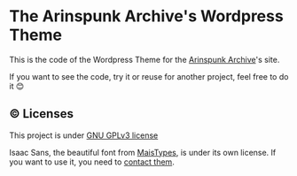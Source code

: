 # The Arinspunk Archive's Wordpress Theme #

This is the code of the Wordpress Theme for the [Arinspunk Archive](https://arinspunk.com/)'s site.

If you want to see the code, try it or reuse for another project, feel free to do it :blush:

## :copyright: Licenses ##

This project is under [GNU GPLv3 license](https://www.gnu.org/licenses/gpl-3.0.html)

Isaac Sans, the beautiful font from [MaisTypes](https://maistypes.cargo.site/Isaac-Sans), is under its own license. If you want to use it, you need to [contact them](https://twitter.com/marcosdopico).
